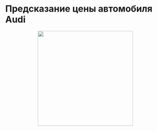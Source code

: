 # Предсказание цены автомобиля Audi

<center> <img src=https://s0.rbk.ru/v6_top_pics/media/img/5/55/756286709762555.jpg width="300"/> </center>

